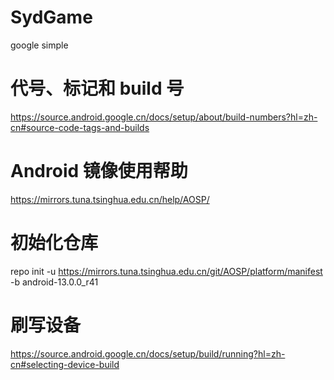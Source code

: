 # SydGame
google simple

# 代号、标记和 build 号
https://source.android.google.cn/docs/setup/about/build-numbers?hl=zh-cn#source-code-tags-and-builds

# Android 镜像使用帮助
https://mirrors.tuna.tsinghua.edu.cn/help/AOSP/

# 初始化仓库
repo init -u https://mirrors.tuna.tsinghua.edu.cn/git/AOSP/platform/manifest -b android-13.0.0_r41

# 刷写设备
https://source.android.google.cn/docs/setup/build/running?hl=zh-cn#selecting-device-build

